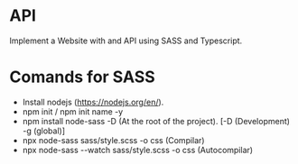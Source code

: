 # API
 Implement a Website with and API using SASS and Typescript.

# Comands for SASS
- Install nodejs (https://nodejs.org/en/).
- npm init / npm init name -y
- npm install node-sass -D (At the root of the project). [-D (Development) -g (global)]
- npx node-sass sass/style.scss -o css (Compilar)
- npx node-sass --watch sass/style.scss -o css (Autocompilar)